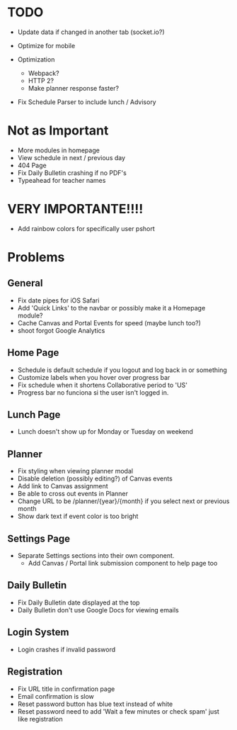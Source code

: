 # TODO
- Update data if changed in another tab (socket.io?)
- Optimize for mobile

- Optimization
  - Webpack?
  - HTTP 2?
  - Make planner response faster?

- Fix Schedule Parser to include lunch / Advisory

# Not as Important
- More modules in homepage
- View schedule in next / previous day
- 404 Page
- Fix Daily Bulletin crashing if no PDF's
- Typeahead for teacher names

# **VERY IMPORTANTE!!!!**
- Add rainbow colors for specifically user pshort

# Problems

## General
- Fix date pipes for iOS Safari
- Add 'Quick Links' to the navbar or possibly make it a Homepage module?
- Cache Canvas and Portal Events for speed (maybe lunch too?)
- shoot forgot Google Analytics

## Home Page
- Schedule is default schedule if you logout and log back in or something
- Customize labels when you hover over progress bar
- Fix schedule when it shortens Collaborative period to 'US'
- Progress bar no funciona si the user isn't logged in.

## Lunch Page
- Lunch doesn't show up for Monday or Tuesday on weekend

## Planner
- Fix styling when viewing planner modal
- Disable deletion (possibly editing?) of Canvas events
- Add link to Canvas assignment
- Be able to cross out events in Planner
- Change URL to be /planner/{year}/{month} if you select next or previous month
- Show dark text if event color is too bright

## Settings Page
- Separate Settings sections into their own component.
  - Add Canvas / Portal link submission component to help page too

## Daily Bulletin
- Fix Daily Bulletin date displayed at the top
- Daily Bulletin don't use Google Docs for viewing emails

## Login System
- Login crashes if invalid password

## Registration
- Fix URL title in confirmation page
- Email confirmation is slow
- Reset password button has blue text instead of white
- Reset password need to add 'Wait a few minutes or check spam' just like registration
